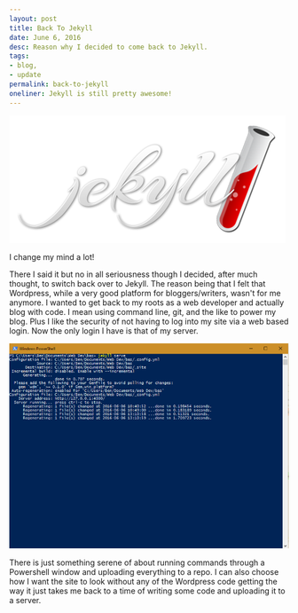 ```yaml
---
layout: post
title: Back To Jekyll
date: June 6, 2016
desc: Reason why I decided to come back to Jekyll.
tags:
- blog,
- update
permalink: back-to-jekyll
oneliner: Jekyll is still pretty awesome!
---
```

![Jekyll Logo](/images/logo-2x.png)

I change my mind a lot!

<!-- ad -->

There I said it but no in all seriousness though I decided, after much thought,
to switch back over to Jekyll. The reason being that I felt that Wordpress,
while a very good platform for bloggers/writers, wasn't for me anymore. I wanted
to get back to my roots as a web developer and actually blog with code. I mean
using command line, git, and the like to power my blog. Plus I like the security
of not having to log into my site via a web based login. Now the only login I
have is that of my server.

![Image of Windows Powershell window with Jekyll running](/images/back-to-jekyll-image-1.png)

There is just something serene of about running commands through a Powershell
window and uploading everything to a repo. I can also choose how I want the site
to look without any of the Wordpress code getting the way it just takes me back
to a time of writing some code and uploading it to a server.
